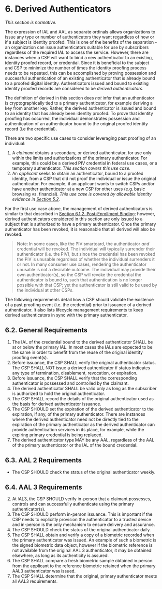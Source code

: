 <a name="sec6"></a>

<div class="breaker"></div>

# <a name="derived-authN"></a> 6. Derived Authenticators

_This section is normative._

The expression of IAL and AAL as separate ordinals allows organizations to issue any type or number of authenticators they want regardless of how or if a subject is identity proofed.  This is one of the benefits of the separation - an organization can issue authenticators suitable for use by subscribers regardless of the required IAL to access the service.  However, there are instances when a CSP will want to bind a new authenticator to an existing, identity proofed record, or credential. Since it is beneficial to the subject and CSP to minimize the number of times the identity proofing process needs to be repeated, this can be accomplished by proving possession and successful authentication of an existing authenticator that is already bound to a proofed digital identity. Authenticators issued and bound to existing identity proofed records are considered to be *derived authenticators*.

The definition of derived in this section does *not* infer that an authenticator is cryptographically tied to a primary authenticator, for example deriving a key from another key.  Rather, the derived authenticator is issued and bound to an identity that has already been identity proofed.  To prove that identity proofing has occurred, the individual demonstrates possession and authentication of an authenticator bound to the original proofed identity record (i.e the credential). 

There are two specific use cases to consider leveraging past proofing of an individual:

1. A _claimant_ obtains a secondary, or derived authenticator, for use only within the limits and authorizations of the primary authenticator.  For example, this could be a derived PIV credential in federal use cases, or a temporary authenticator. *This section covers this use case.*
2. An _applicant_ seeks to obtain an authenticator, bound to a proofed identity, from a CSP that did not proof the individual or issue the original authenticator. For example, if an applicant wants to switch CSPs and/or have another authenticator at a new CSP for other uses (e.g. basic browsing vs. financial). *This use case is covered by allowable identity evidence in [Section 5.2](#validate).*

For the first use case above, the management of derived authenticators is similar to that described in [Section 6.1.2. Post-Enrollment Binding](https://pages.nist.gov/800-63-3/sp800-63b.html#post-enroll-bind); however, derived authenticators considered in this section are only issued to a subject that is authorized to have a primary authenticator.  Once the primary authenticator has been revoked, it is reasonable that all derived will also be revoked.

> Note: In some cases, like the PIV smartcard, the authenticator _and_ credential will be revoked.  The individual will typically surrender their authenticator (i.e. the PIV), but since the credential has been revoked the PIV is unusable regardless of whether the individual surrenders it or not.  In many consumer use cases, rendering the authenticator unusable is not a desirable outcome. The individual may provide their own authenticator(s), so the CSP will revoke the credential the authenticator is bound to, such that authentication is no longer possible with that CSP; yet the authenticator is still valid to be used by the individual at other CSPs. 

The following requirements detail how a CSP should validate the existence of a past proofing event (i.e. the credential) prior to issuance of a derived authenticator.  It also lists lifecycle management requirements to keep derived authenticators in sync with the primary authenticator.

## 6.2. General Requirements

1. The IAL of the credential bound to the derived authenticator SHALL be at or below the primary IAL. In most cases the IALs are expected to be the same in order to benefit from the reuse of the original identity proofing event(s). 
1. Before issuance, the CSP SHALL verify the original authenticator status. The CSP SHALL NOT issue a derived authenticator if status indicates any type of termination, disablement, revocation, or expiration.
2. Before issuance, the CSP SHALL verify that the corresponding authenticator is possessed and controlled by the claimant.  
3. The derived authenticator SHALL be valid only as long as the subscriber is authorized to hold the original authenticator.
4. The CSP SHALL record the details of the original authenticator used as the basis for derived authenticator issuance. 
5. The CSP SHOULD set the expiration of the derived authenticator to the expiration, if any, of the primary authenticator. There are instances where the derived authenticator need not be directly tied to the expiration of the primary authenticator as the derived authenticator can provide authentication services in its place, for example, while the expiring primary credential is being replaced.
6. The derived authenticator type MAY be any AAL, regardless of the AAL of the primary authenticator or the IAL of the bound credential.  


## 6.3. AAL 2 Requirements

- The CSP SHOULD check the status of the original authenticator weekly. 


## <a name="dc-ial3"></a>6.4. AAL 3 Requirements
2. At IAL3, the CSP SHOULD verify in-person that a claimant possesses, controls and can successfully authenticate using the primary authenticator(s). 
1.  The CSP SHOULD perform in-person issuance. This is important if the CSP needs to explicitly provision the authenticator to a trusted device and in-person is the only mechanism to ensure delivery and assurance.
2. The CSP SHOULD check the status of the original authenticator daily.
3. The CSP SHALL obtain and verify a copy of a biometric recorded when the primary authenticator was issued. An example of such a biometric is the signed biometric data object, however if the biometric reference is not available from the original AAL 3 authenticator, it may be obtained elsewhere, as long as its authenticity is assured.
4. The CSP SHALL compare a fresh biometric sample obtained in person from the applicant to the reference biometric retained when the primary AAL3 authenticator was issued.
5. The CSP SHALL determine that the original, primary authenticator meets all AAL3 requirements.

